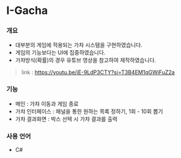 # I-Gacha

### 개요
- 대부분의 게임에 적용되는 가챠 시스템을 구현하였습니다.
- 게임의 기능보다는 UI에 집중하였습니다.
- 가챠방식(확률)의 경우 유튜브 영상을 참고하여 제작하였습니다.
> link : https://youtu.be/iE-9LdP3CTY?si=T3B4EM1qGWiFuZ2a

### 기능
- 메인 : 가챠 이동과 게임 종료
- 가챠 인터페이스 : 패널을 통한 원하는 목록 정하기, 1회 - 10회 뽑기
- 가챠 결과화면 : 박스 선택 시 가챠 결과를 출력

### 사용 언어
- C#
